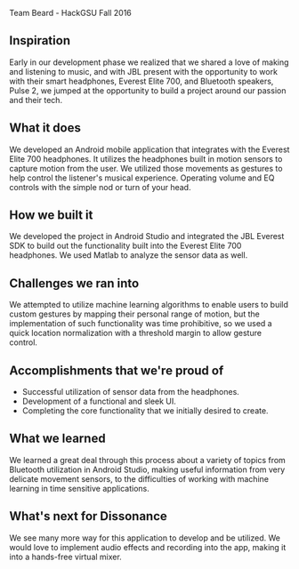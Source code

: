 Team Beard - HackGSU Fall 2016

## Inspiration

Early in our development phase we realized that we shared a love of making and listening to music, and with JBL present with the opportunity to work with their smart headphones, Everest Elite 700, and Bluetooth speakers, Pulse 2, we jumped at the opportunity to build a project around our passion and their tech.

## What it does

We developed an Android mobile application that integrates with the Everest Elite 700 headphones. It utilizes the headphones built in motion sensors to capture motion from the user. We utilized those movements as gestures to help control the listener's musical experience. Operating volume and EQ controls with the simple nod or turn of your head.

## How we built it

We developed the project in Android Studio and integrated the JBL Everest SDK to build out the functionality built into the Everest Elite 700 headphones. We used Matlab to analyze the sensor data as well.

## Challenges we ran into

We attempted to utilize machine learning algorithms to enable users to build custom gestures by mapping their personal range of motion, but the implementation of such functionality was time prohibitive, so we used a quick location normalization with a threshold margin to allow gesture control.

## Accomplishments that we're proud of

*   Successful utilization of sensor data from the headphones.
*   Development of a functional and sleek UI.
*   Completing the core functionality that we initially desired to create.

## What we learned

We learned a great deal through this process about a variety of topics from Bluetooth utilization in Android Studio, making useful information from very delicate movement sensors, to the difficulties of working with machine learning in time sensitive applications.

## What's next for Dissonance

We see many more way for this application to develop and be utilized. We would love to implement audio effects and recording into the app, making it into a hands-free virtual mixer.
